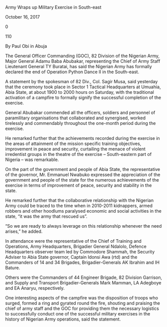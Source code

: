 Army Wraps up Military Exercise in South-east

October 16, 2017

0

110

By Paul Obi in Abuja

The General Officer Commanding (GOC), 82 Division of the Nigerian Army, Major General Adamu Baba Abubakar, representing the Chief of Army Staff Lieutenant General TY Buratai, has said the Nigerian Army has formally declared the end of Operation Python Dance II in the South-east.

A statement by the spokesman of 82 Div., Col. Sagir Musa, said yesterday that the ceremony took place in Sector 1 Tactical Headquarters at Umuahia, Abia State, at about 1900 to 2000 hours on Saturday, with the traditional activation of a campfire to formally signify the successful completion of the exercise.

General Abubakar commended all the officers, soldiers and personnel of paramilitary organisations that collaborated and synergised, worked tirelessly and commendably throughout the one-month period during the exercise.

He remarked further that the achievements recorded during the exercise in the areas of attainment of the mission specific training objectives, improvement in peace and security, curtailing the menace of violent irredentist groups in the theatre of the exercise – South-eastern part of Nigeria – was remarkable.

On the part of the government and people of Abia State, the representative of the governor, Mr. Emmanuel Nwabuko expressed the appreciation of the government and people of the state for the numerous achievements of the exercise in terms of improvement of peace, security and stability in the state.

He remarked further that the collaborative relationship with the Nigerian Army could be traced to the time when in 2010-2011 kidnappers, armed robbers and other hoodlums paralysed economic and social activities in the state, “it was the army that rescued us”.

“So we are ready to always leverage on this relationship whenever the need arises,” he added.

In attendance were the representative of the Chief of Training and Operations, Army Headquarters, Brigadier General Ndalolo, Defence Headquarters observer team led by Commodore Shammah, the Security Adviser to Abia State governor, Captain Idonsi Awa (rtd) and the Commanders of 14 and 34 Brigades, Brigadier-Generals AK Ibrahim and IH Bature.

Others were the Commanders of 44 Engineer Brigade, 82 Division Garrison, and Supply and Transport Brigadier-Generals Mark Mamman, LA Adegboye and EA Anaryu, respectively.

One interesting aspects of the campfire was the disposition of troops who surged, formed a ring and gyrated round the fire, shouting and praising the chief of army staff and the GOC for providing them the necessary logistics to successfully conduct one of the successful military exercises in the history of Nigerian Army operations, said the statement.
